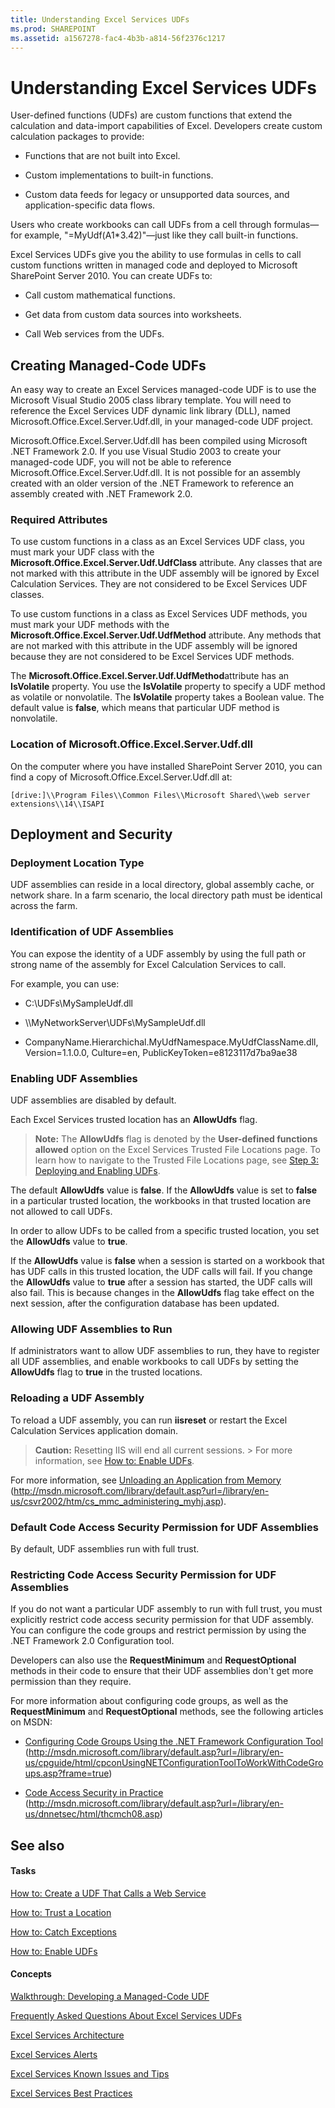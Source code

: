 ```yaml
---
title: Understanding Excel Services UDFs
ms.prod: SHAREPOINT
ms.assetid: a1567278-fac4-4b3b-a814-56f2376c1217
---
```



# Understanding Excel Services UDFs

User-defined functions (UDFs) are custom functions that extend the calculation and data-import capabilities of Excel. Developers create custom calculation packages to provide:
  
    
    


- Functions that are not built into Excel.
    
  
- Custom implementations to built-in functions.
    
  
- Custom data feeds for legacy or unsupported data sources, and application-specific data flows.
    
  

Users who create workbooks can call UDFs from a cell through formulas—for example, "=MyUdf(A1*3.42)"—just like they call built-in functions.
  
    
    

Excel Services UDFs give you the ability to use formulas in cells to call custom functions written in managed code and deployed to Microsoft SharePoint Server 2010. You can create UDFs to:
- Call custom mathematical functions.
    
  
- Get data from custom data sources into worksheets.
    
  
- Call Web services from the UDFs.
    
  

## Creating Managed-Code UDFs

An easy way to create an Excel Services managed-code UDF is to use the Microsoft Visual Studio 2005 class library template. You will need to reference the Excel Services UDF dynamic link library (DLL), named Microsoft.Office.Excel.Server.Udf.dll, in your managed-code UDF project. 
  
    
    
Microsoft.Office.Excel.Server.Udf.dll has been compiled using Microsoft .NET Framework 2.0. If you use Visual Studio 2003 to create your managed-code UDF, you will not be able to reference Microsoft.Office.Excel.Server.Udf.dll. It is not possible for an assembly created with an older version of the .NET Framework to reference an assembly created with .NET Framework 2.0.
  
    
    

### Required Attributes

To use custom functions in a class as an Excel Services UDF class, you must mark your UDF class with the **Microsoft.Office.Excel.Server.Udf.UdfClass** attribute. Any classes that are not marked with this attribute in the UDF assembly will be ignored by Excel Calculation Services. They are not considered to be Excel Services UDF classes.
  
    
    
To use custom functions in a class as Excel Services UDF methods, you must mark your UDF methods with the **Microsoft.Office.Excel.Server.Udf.UdfMethod** attribute. Any methods that are not marked with this attribute in the UDF assembly will be ignored because they are not considered to be Excel Services UDF methods.
  
    
    
The **Microsoft.Office.Excel.Server.Udf.UdfMethod**attribute has an **IsVolatile** property. You use the **IsVolatile** property to specify a UDF method as volatile or nonvolatile. The **IsVolatile** property takes a Boolean value. The default value is **false**, which means that particular UDF method is nonvolatile.
  
    
    

### Location of Microsoft.Office.Excel.Server.Udf.dll

On the computer where you have installed SharePoint Server 2010, you can find a copy of Microsoft.Office.Excel.Server.Udf.dll at:
  
    
    
 `[drive:]\\Program Files\\Common Files\\Microsoft Shared\\web server extensions\\14\\ISAPI`
  
    
    

## Deployment and Security


### Deployment Location Type

UDF assemblies can reside in a local directory, global assembly cache, or network share. In a farm scenario, the local directory path must be identical across the farm.
  
    
    

### Identification of UDF Assemblies

You can expose the identity of a UDF assembly by using the full path or strong name of the assembly for Excel Calculation Services to call. 
  
    
    
For example, you can use:
  
    
    

- C:\\UDFs\\MySampleUdf.dll 
    
  
- \\\\MyNetworkServer\\UDFs\\MySampleUdf.dll
    
  
- CompanyName.Hierarchichal.MyUdfNamespace.MyUdfClassName.dll, Version=1.1.0.0, Culture=en, PublicKeyToken=e8123117d7ba9ae38
    
  

### Enabling UDF Assemblies

UDF assemblies are disabled by default. 
  
    
    
Each Excel Services trusted location has an **AllowUdfs** flag.
  
    
    

> **Note:**
> The **AllowUdfs** flag is denoted by the **User-defined functions allowed** option on the Excel Services Trusted File Locations page. To learn how to navigate to the Trusted File Locations page, see [Step 3: Deploying and Enabling UDFs](step-3-deploying-and-enabling-udfs). 
  
    
    

The default **AllowUdfs** value is **false**. If the **AllowUdfs** value is set to **false** in a particular trusted location, the workbooks in that trusted location are not allowed to call UDFs.
  
    
    
In order to allow UDFs to be called from a specific trusted location, you set the **AllowUdfs** value to **true**.
  
    
    
If the **AllowUdfs** value is **false** when a session is started on a workbook that has UDF calls in this trusted location, the UDF calls will fail. If you change the **AllowUdfs** value to **true** after a session has started, the UDF calls will also fail. This is because changes in the **AllowUdfs** flag take effect on the next session, after the configuration database has been updated.
  
    
    

### Allowing UDF Assemblies to Run

If administrators want to allow UDF assemblies to run, they have to register all UDF assemblies, and enable workbooks to call UDFs by setting the **AllowUdfs** flag to **true** in the trusted locations.
  
    
    

### Reloading a UDF Assembly

To reload a UDF assembly, you can run **iisreset** or restart the Excel Calculation Services application domain.
  
    
    

> **Caution:**
> Resetting IIS will end all current sessions. > For more information, see  [How to: Enable UDFs](how-to-enable-udfs). 
  
    
    

For more information, see  [Unloading an Application from Memory](http://go.microsoft.com/fwlink/?LinkId=65706) (http://msdn.microsoft.com/library/default.asp?url=/library/en-us/csvr2002/htm/cs_mmc_administering_myhj.asp).
  
    
    

### Default Code Access Security Permission for UDF Assemblies

By default, UDF assemblies run with full trust. 
  
    
    

### Restricting Code Access Security Permission for UDF Assemblies

If you do not want a particular UDF assembly to run with full trust, you must explicitly restrict code access security permission for that UDF assembly. You can configure the code groups and restrict permission by using the .NET Framework 2.0 Configuration tool. 
  
    
    
Developers can also use the **RequestMinimum** and **RequestOptional** methods in their code to ensure that their UDF assemblies don't get more permission than they require.
  
    
    
For more information about configuring code groups, as well as the **RequestMinimum** and **RequestOptional** methods, see the following articles on MSDN:
  
    
    

-  [Configuring Code Groups Using the .NET Framework Configuration Tool](http://msdn.microsoft.com/library/default.asp?url=/library/en-us/cpguide/html/cpconUsingNETConfigurationToolToWorkWithCodeGroups.asp?frame=true) (http://msdn.microsoft.com/library/default.asp?url=/library/en-us/cpguide/html/cpconUsingNETConfigurationToolToWorkWithCodeGroups.asp?frame=true)
    
  
-  [Code Access Security in Practice](http://go.microsoft.com/fwlink/?LinkId=65465) (http://msdn.microsoft.com/library/default.asp?url=/library/en-us/dnnetsec/html/thcmch08.asp)
    
  

## See also


#### Tasks


  
    
    
 [How to: Create a UDF That Calls a Web Service](how-to-create-a-udf-that-calls-a-web-service)
  
    
    
 [How to: Trust a Location](how-to-trust-a-location)
  
    
    
 [How to: Catch Exceptions](how-to-catch-exceptions)
  
    
    
 [How to: Enable UDFs](how-to-enable-udfs)
#### Concepts


  
    
    
 [Walkthrough: Developing a Managed-Code UDF](walkthrough-developing-a-managed-code-udf)
  
    
    
 [Frequently Asked Questions About Excel Services UDFs](frequently-asked-questions-about-excel-services-udfs)
  
    
    
 [Excel Services Architecture](excel-services-architecture)
  
    
    
 [Excel Services Alerts](excel-services-alerts)
  
    
    
 [Excel Services Known Issues and Tips](excel-services-known-issues-and-tips)
  
    
    
 [Excel Services Best Practices](excel-services-best-practices)
